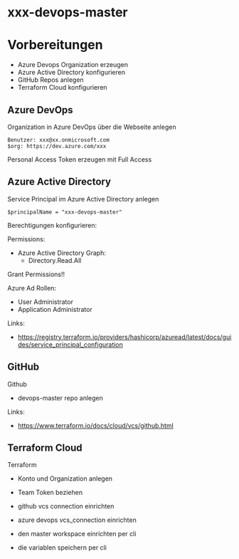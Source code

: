 # xxx-devops-master

# Vorbereitungen

* Azure Devops Organization erzeugen
* Azure Active Directory konfigurieren
* GitHub Repos anlegen
* Terraform Cloud konfigurieren

## Azure DevOps

Organization in Azure DevOps über die Webseite anlegen

```
Benutzer: xxx@xx.onmicrosoft.com
$org: https://dev.azure.com/xxx
```

Personal Access Token erzeugen mit Full Access

## Azure Active Directory

Service Principal im Azure Active Directory anlegen

```
$principalName = "xxx-devops-master"
```

Berechtigungen konfigurieren:

Permissions:
- Azure Active Directory Graph: 
  - Directory.Read.All

Grant Permissions!!

Azure Ad Rollen:
- User Administrator
- Application Administrator


Links:
- https://registry.terraform.io/providers/hashicorp/azuread/latest/docs/guides/service_principal_configuration


## GitHub

Github
- devops-master repo anlegen


Links:
- https://www.terraform.io/docs/cloud/vcs/github.html


## Terraform Cloud

Terraform 
- Konto und Organization anlegen
- Team Token beziehen

- github vcs connection einrichten
- azure devops vcs_connection einrichten

- den master workspace einrichten per cli
- die variablen speichern per cli
